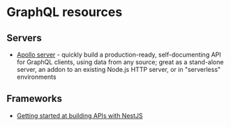 # GraphQL resources

## Servers

* [Apollo server](https://www.apollographql.com/docs/apollo-server/) - quickly build a production-ready, self-documenting API for GraphQL clients, using data from any source;  great as a stand-alone server, an addon to an existing Node.js HTTP server, or in "serverless" environments

## Frameworks

* [Getting started at building APIs with NestJS](https://auth0.com/blog/developing-a-secure-api-with-nestjs-getting-started/)